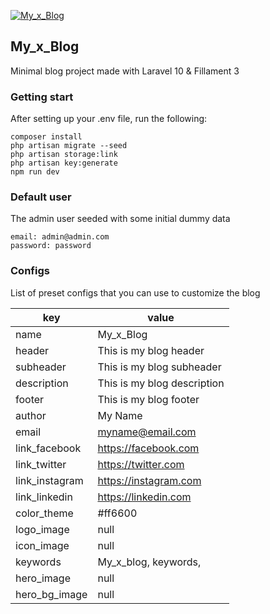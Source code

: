 [![My_x_Blog](https://lh3.googleusercontent.com/u/3/drive-viewer/AITFw-ydSqCU5UXLZFm8j80YeDuB-AwkKjyG-xcsWDCX7em0x72OmbvCR1WCjBf5cx8PU8cu9L6AtPG07X2AbhbhcEHr4ULF=w3840-h2017)](https://github.com/a-hakim)

## My_x_Blog

Minimal blog project made with Laravel 10 & Fillament 3

### Getting start

After setting up your .env file, run the following:

```
composer install
php artisan migrate --seed
php artisan storage:link
php artisan key:generate
npm run dev
```

### Default user

The admin user seeded with some initial dummy data

```
email: admin@admin.com
password: password
```

### Configs

List of preset configs that you can use to customize the blog


| key            | value                       |
| ---------------- | ----------------------------- |
| name           | My_x_Blog                   |
| header         | This is my blog header      |
| subheader      | This is my blog subheader   |
| description    | This is my blog description |
| footer         | This is my blog footer      |
| author         | My Name                     |
| email          | myname@email.com            |
| link_facebook  | https://facebook.com        |
| link_twitter   | https://twitter.com         |
| link_instagram | https://instagram.com       |
| link_linkedin  | https://linkedin.com        |
| color_theme    | #ff6600                     |
| logo_image     | null                        |
| icon_image     | null                        |
| keywords       | My_x_blog, keywords,        |
| hero_image     | null                        |
| hero_bg_image  | null                        |
